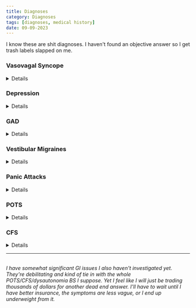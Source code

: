 ```yaml
---
title: Diagnoses
category: Diagnoses
tags: [diagnoses, medical history]
date: 09-09-2023
---
```


I know these are shit diagnoses. I haven't found an objective answer so I get trash labels slapped on me.  


### Vasovagal Syncope
<details>
Diagnosed when I kept fainting. I always thought this condition was fainting over a common fear trigger like sight of blood, needles, etc. When faced with a fear I do not pass out. These events happened spontaniously. Sometimes after a meal, temp changes, infections, digestive issues. These were pretty intense to me as I'd feel overwhelming pain and eventually my legs would go paralyzed, I'd go deaf and blind,... sometimes crawling around while losing consciousness over and over again. I'd go into convulsions while passed out. A few times others said my lips and eyelids turned blue. I suppose that still puts me in the same category as fainting over the sight of blood. Perhaps the mechanism is the same but I hated never knowing why mine were so particularly bad. Why I could handle substantial pain externally but not internall.    

</details>

### Depression
<details>
They gave me this required survey thing with questionnaires that didn't make much sense to me since a lot of the answers could be misconstrued with being ill. Like not socializing much, having little energy. But I suppose that led to my depression diagnosis. Ha 
</details>

### GAD
<details>
I will admit that ever since I got sick I've been constantly in a state of worry and fear. My mind automatically equates being vulnereable to being open for abuse. Also it's uncomfortable to think about how you're supposed to survive the rest of your life sick.
</details> 

### Vestibular Migraines
<details>
<a href="https://dizziness-and-balance.com/disorders/central/migraine/mav.html"> VM Summary </a>  
<br>  
This was an odd one. I started getting vertigo attacks years after my autonomic issues. These things are the most debilitating and horrifying attacks ever to me. On my worst attack, I couldn't move for 20hrs and for another 15hrs I was crawling and bedridden. The room wouldn't stop spinning and I "blacked out" psychologically several times from being so overwhelmed. Yeah that also means laying in your own excrements...   
 After this I had several similar but shorter attacks. Ruled out BPPV. They diagnosed me with menieres but retracted it when my hearing came back fine. I wanted to try the steroid shots so I was bummed that I'd have to prove meniere's before being able to try this. 
Eventually the diagnosis of Vestibular Migraines was reached. 
I haven't had a 30+hr attack but will often still have the hour long ones. Whatever anyone wants to call it, they are the worst thing in my life right now. 

</details>

### Panic Attacks 
<details>
I was just starting to get my fainting under control when the vertigo started. I lost my mind over this. I started getting panic attacks. I have some times in my life where these are controlled but as of lately they've returned pretty badly. They are back to back also.  
</details>


### POTS
<details>
This was diagnosed kind of late for me. I actually mentioned this over a decade ago to a doctor about my syncope issues and was told it's too rare so I dropped it. I feel like it's more under control now but I think maybe my dr just wanted to be able to open the ability for me to try a particular medication that could help my low blood pressure. 
</details>

### CFS
<details>
This one is pretty common now too I suppose. I have moments where I can barely keep myself upright. I feel sick - like I've been poisoned and it's caused me to collapse from weakness countless times. Quite alarming when it happens, like your body is just shutting down from being poisoned. It does seem to occur when I've exercised too hard or have 'done too much'. Usually occurs the following days after the events. There's a type of fatigue you feel while sick with the virus I can try to equate this to. Some months I'll get a break from it and other months, it's like every damn day.  
</details>


-------------------------------------
<br>
<i>
I have somewhat significant GI issues I also haven't investigated yet. They're debilitating and kind of tie in with the whole POTS/CFS/dysautonomia BS I suppose. Yet I feel like I will just be trading thousands of dollars for another dead end answer. I'll have to wait until I have better insurance, the symptoms are less vague, or I end up underweight from it. 





